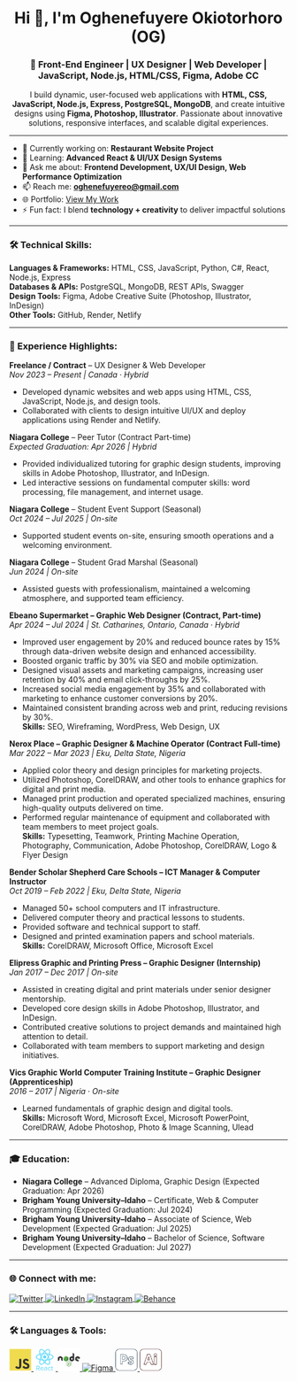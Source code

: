 <h1 align="center">Hi 👋, I'm Oghenefuyere Okiotorhoro (OG)</h1>
<h3 align="center">🚀 Front-End Engineer | UX Designer | Web Developer | JavaScript, Node.js, HTML/CSS, Figma, Adobe CC</h3>

<p align="center">
I build dynamic, user-focused web applications with <b>HTML, CSS, JavaScript, Node.js, Express, PostgreSQL, MongoDB</b>, and create intuitive designs using <b>Figma, Photoshop, Illustrator</b>.  
Passionate about innovative solutions, responsive interfaces, and scalable digital experiences.
</p>

---

- 🔭 Currently working on: **Restaurant Website Project**  
- 🌱 Learning: **Advanced React & UI/UX Design Systems**  
- 💬 Ask me about: **Frontend Development, UX/UI Design, Web Performance Optimization**  
- 📫 Reach me: **oghenefuyereo@gmail.com**  
- 🌐 Portfolio: [View My Work](https://oki23001.myportfolio.com/)  
- ⚡ Fun fact: I blend **technology + creativity** to deliver impactful solutions  

---

<h3 align="left">🛠 Technical Skills:</h3>

**Languages & Frameworks:** HTML, CSS, JavaScript, Python, C#, React, Node.js, Express  
**Databases & APIs:** PostgreSQL, MongoDB, REST APIs, Swagger  
**Design Tools:** Figma, Adobe Creative Suite (Photoshop, Illustrator, InDesign)  
**Other Tools:** GitHub, Render, Netlify  

---

<h3 align="left">💼 Experience Highlights:</h3>

**Freelance / Contract** – UX Designer & Web Developer  
*Nov 2023 – Present | Canada · Hybrid*  
- Developed dynamic websites and web apps using HTML, CSS, JavaScript, Node.js, and design tools.  
- Collaborated with clients to design intuitive UI/UX and deploy applications using Render and Netlify.  

**Niagara College** – Peer Tutor (Contract Part-time)  
*Expected Graduation: Apr 2026 | Hybrid*  
- Provided individualized tutoring for graphic design students, improving skills in Adobe Photoshop, Illustrator, and InDesign.  
- Led interactive sessions on fundamental computer skills: word processing, file management, and internet usage.  

**Niagara College** – Student Event Support (Seasonal)  
*Oct 2024 – Jul 2025 | On-site*  
- Supported student events on-site, ensuring smooth operations and a welcoming environment.  

**Niagara College** – Student Grad Marshal (Seasonal)  
*Jun 2024 | On-site*  
- Assisted guests with professionalism, maintained a welcoming atmosphere, and supported team efficiency.  

**Ebeano Supermarket – Graphic Web Designer (Contract, Part-time)**  
*Apr 2024 – Jul 2024 | St. Catharines, Ontario, Canada · Hybrid*  
- Improved user engagement by 20% and reduced bounce rates by 15% through data-driven website design and enhanced accessibility.  
- Boosted organic traffic by 30% via SEO and mobile optimization.  
- Designed visual assets and marketing campaigns, increasing user retention by 40% and email click-throughs by 25%.  
- Increased social media engagement by 35% and collaborated with marketing to enhance customer conversions by 20%.  
- Maintained consistent branding across web and print, reducing revisions by 30%.  
**Skills:** SEO, Wireframing, WordPress, Web Design, UX  

**Nerox Place – Graphic Designer & Machine Operator (Contract Full-time)**  
*Mar 2022 – Mar 2023 | Eku, Delta State, Nigeria*  
- Applied color theory and design principles for marketing projects.  
- Utilized Photoshop, CorelDRAW, and other tools to enhance graphics for digital and print media.  
- Managed print production and operated specialized machines, ensuring high-quality outputs delivered on time.  
- Performed regular maintenance of equipment and collaborated with team members to meet project goals.  
**Skills:** Typesetting, Teamwork, Printing Machine Operation, Photography, Communication, Adobe Photoshop, CorelDRAW, Logo & Flyer Design  

**Bender Scholar Shepherd Care Schools – ICT Manager & Computer Instructor**  
*Oct 2019 – Feb 2022 | Eku, Delta State, Nigeria*  
- Managed 50+ school computers and IT infrastructure.  
- Delivered computer theory and practical lessons to students.  
- Provided software and technical support to staff.  
- Designed and printed examination papers and school materials.  
**Skills:** CorelDRAW, Microsoft Office, Microsoft Excel  

**Elipress Graphic and Printing Press – Graphic Designer (Internship)**  
*Jan 2017 – Dec 2017 | On-site*  
- Assisted in creating digital and print materials under senior designer mentorship.  
- Developed core design skills in Adobe Photoshop, Illustrator, and InDesign.  
- Contributed creative solutions to project demands and maintained high attention to detail.  
- Collaborated with team members to support marketing and design initiatives.  

**Vics Graphic World Computer Training Institute – Graphic Designer (Apprenticeship)**  
*2016 – 2017 | Nigeria · On-site*  
- Learned fundamentals of graphic design and digital tools.  
**Skills:** Microsoft Word, Microsoft Excel, Microsoft PowerPoint, CorelDRAW, Adobe Photoshop, Photo & Image Scanning, Ulead  

---

<h3 align="left">🎓 Education:</h3>

- **Niagara College** – Advanced Diploma, Graphic Design (Expected Graduation: Apr 2026)  
- **Brigham Young University–Idaho** – Certificate, Web & Computer Programming (Expected Graduation: Jul 2024)  
- **Brigham Young University–Idaho** – Associate of Science, Web Development (Expected Graduation: Jul 2025)  
- **Brigham Young University–Idaho** – Bachelor of Science, Software Development (Expected Graduation: Jul 2027)  

---

<h3 align="left">🌐 Connect with me:</h3>
<p align="left">
<a href="https://twitter.com/ookiotorhoro" target="blank">
  <img align="center" src="https://raw.githubusercontent.com/rahuldkjain/github-profile-readme-generator/master/src/images/icons/Social/twitter.svg" alt="Twitter" height="30" width="40" />
</a>
<a href="https://www.linkedin.com/in/oghenefuyere-okiotorhoro-437598152" target="blank">
  <img align="center" src="https://raw.githubusercontent.com/rahuldkjain/github-profile-readme-generator/master/src/images/icons/Social/linked-in-alt.svg" alt="LinkedIn" height="30" width="40" />
</a>
<a href="https://www.instagram.com/og_fuyere/" target="blank">
  <img align="center" src="https://raw.githubusercontent.com/rahuldkjain/github-profile-readme-generator/master/src/images/icons/Social/instagram.svg" alt="Instagram" height="30" width="40" />
</a>
<a href="https://www.behance.net/oghenefokiotor1" target="blank">
  <img align="center" src="https://raw.githubusercontent.com/rahuldkjain/github-profile-readme-generator/master/src/images/icons/Social/behance.svg" alt="Behance" height="30" width="40" />
</a>
</p>

---

<h3 align="left">🛠 Languages & Tools:</h3>
<p align="left">
  <a href="https://developer.mozilla.org/en-US/docs/Web/JavaScript" target="_blank">
    <img src="https://raw.githubusercontent.com/devicons/devicon/master/icons/javascript/javascript-original.svg" alt="JavaScript" width="40" height="40"/>
  </a>
  <a href="https://react.dev/" target="_blank">
    <img src="https://raw.githubusercontent.com/devicons/devicon/master/icons/react/react-original-wordmark.svg" alt="React" width="40" height="40"/>
  </a>
  <a href="https://nodejs.org" target="_blank">
    <img src="https://raw.githubusercontent.com/devicons/devicon/master/icons/nodejs/nodejs-original-wordmark.svg" alt="Node.js" width="40" height="40"/>
  </a>
  <a href="https://www.figma.com/" target="_blank">
    <img src="https://www.vectorlogo.zone/logos/figma/figma-icon.svg" alt="Figma" width="40" height="40"/>
  </a>
  <a href="https://www.adobe.com/products/photoshop.html" target="_blank">
    <img src="https://raw.githubusercontent.com/devicons/devicon/master/icons/photoshop/photoshop-line.svg" alt="Photoshop" width="40" height="40"/>
  </a>
  <a href="https://www.adobe.com/products/illustrator.html" target="_blank">
    <img src="https://raw.githubusercontent.com/devicons/devicon/master/icons/illustrator/illustrator-line.svg" alt="Illustrator" width="40" height="40"/>
  </a>
</p>
